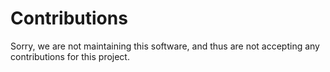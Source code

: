 # Contributions

Sorry, we are not maintaining this software, and thus are not accepting any
contributions for this project.
